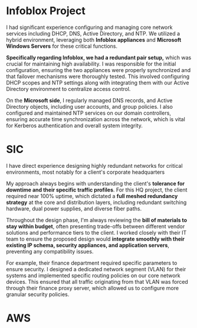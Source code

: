 # Infoblox Project
I had significant experience configuring and managing core network services including DHCP, DNS, Active Directory, and NTP. We utilized a hybrid environment, leveraging both **Infoblox appliances** and **Microsoft Windows Servers** for these critical functions.

**Specifically regarding Infoblox, we had a redundant pair setup,** which was crucial for maintaining high availability. I was responsible for the initial configuration, ensuring the two appliances were properly synchronized and that failover mechanisms were thoroughly tested. This involved configuring DHCP scopes and NTP settings along with integrating them with our Active Directory environment to centralize access control.

On the **Microsoft side**, I regularly managed DNS records, and Active Directory objects, including user accounts, and group policies. I also configured and maintained NTP services on our domain controllers, ensuring accurate time synchronization across the network, which is vital for Kerberos authentication and overall system integrity.

# SIC
I have direct experience designing highly redundant networks for critical environments, most notably for a client's corporate headquarters

My approach always begins with understanding the client's **tolerance for downtime and their specific traffic profiles**. For this HQ project, the client required near 100% uptime, which dictated a **full meshed redundancy strategy** at the core and distribution layers, including redundant switching hardware, dual power supplies, and diverse fiber paths. 

Throughout the design phase, I'm always reviewing the **bill of materials to stay within budget**, often presenting trade-offs between different vendor solutions and performance tiers to the client. I worked closely with their IT team to ensure the proposed design would **integrate smoothly with their existing IP schema, security appliances, and application servers**, preventing any compatibility issues. 

For example, their finance department required specific parameters to ensure security. I designed a dedicated network segment (VLAN) for their systems and implemented specific routing policies on our core network devices. This ensured that all traffic originating from that VLAN was forced through their finance proxy server, which allowed us to configure more granular security policies.


# AWS
